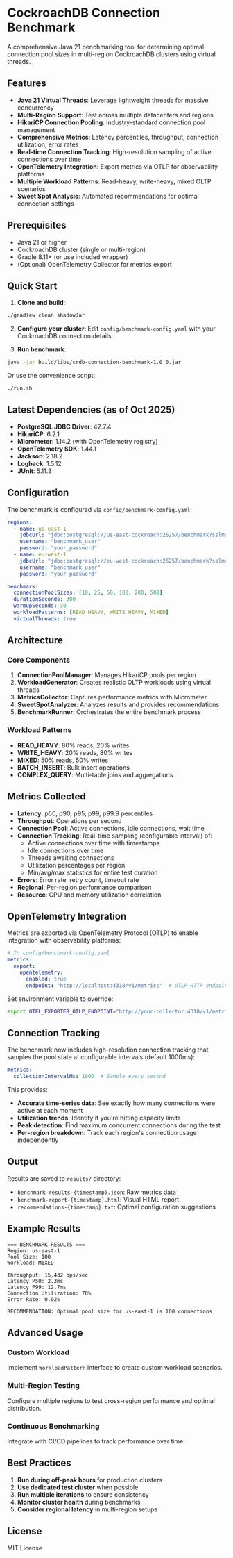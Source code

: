# CockroachDB Connection Benchmark

A comprehensive Java 21 benchmarking tool for determining optimal connection pool sizes in multi-region CockroachDB clusters using virtual threads.

## Features

- **Java 21 Virtual Threads**: Leverage lightweight threads for massive concurrency
- **Multi-Region Support**: Test across multiple datacenters and regions
- **HikariCP Connection Pooling**: Industry-standard connection pool management
- **Comprehensive Metrics**: Latency percentiles, throughput, connection utilization, error rates
- **Real-time Connection Tracking**: High-resolution sampling of active connections over time
- **OpenTelemetry Integration**: Export metrics via OTLP for observability platforms
- **Multiple Workload Patterns**: Read-heavy, write-heavy, mixed OLTP scenarios
- **Sweet Spot Analysis**: Automated recommendations for optimal connection settings

## Prerequisites

- Java 21 or higher
- CockroachDB cluster (single or multi-region)
- Gradle 8.11+ (or use included wrapper)
- (Optional) OpenTelemetry Collector for metrics export

## Quick Start

1. **Clone and build**:
```bash
./gradlew clean shadowJar
```

2. **Configure your cluster**:
Edit `config/benchmark-config.yaml` with your CockroachDB connection details.

3. **Run benchmark**:
```bash
java -jar build/libs/crdb-connection-benchmark-1.0.0.jar
```

Or use the convenience script:
```bash
./run.sh
```

## Latest Dependencies (as of Oct 2025)

- **PostgreSQL JDBC Driver**: 42.7.4
- **HikariCP**: 6.2.1
- **Micrometer**: 1.14.2 (with OpenTelemetry registry)
- **OpenTelemetry SDK**: 1.44.1
- **Jackson**: 2.18.2
- **Logback**: 1.5.12
- **JUnit**: 5.11.3

## Configuration

The benchmark is configured via `config/benchmark-config.yaml`:

```yaml
regions:
  - name: us-east-1
    jdbcUrl: "jdbc:postgresql://us-east-cockroach:26257/benchmark?sslmode=require"
    username: "benchmark_user"
    password: "your_password"
  - name: eu-west-1
    jdbcUrl: "jdbc:postgresql://eu-west-cockroach:26257/benchmark?sslmode=require"
    username: "benchmark_user"
    password: "your_password"

benchmark:
  connectionPoolSizes: [10, 25, 50, 100, 200, 500]
  durationSeconds: 300
  warmupSeconds: 30
  workloadPatterns: [READ_HEAVY, WRITE_HEAVY, MIXED]
  virtualThreads: true
```

## Architecture

### Core Components

1. **ConnectionPoolManager**: Manages HikariCP pools per region
2. **WorkloadGenerator**: Creates realistic OLTP workloads using virtual threads
3. **MetricsCollector**: Captures performance metrics with Micrometer
4. **SweetSpotAnalyzer**: Analyzes results and provides recommendations
5. **BenchmarkRunner**: Orchestrates the entire benchmark process

### Workload Patterns

- **READ_HEAVY**: 80% reads, 20% writes
- **WRITE_HEAVY**: 20% reads, 80% writes
- **MIXED**: 50% reads, 50% writes
- **BATCH_INSERT**: Bulk insert operations
- **COMPLEX_QUERY**: Multi-table joins and aggregations

## Metrics Collected

- **Latency**: p50, p90, p95, p99, p99.9 percentiles
- **Throughput**: Operations per second
- **Connection Pool**: Active connections, idle connections, wait time
- **Connection Tracking**: Real-time sampling (configurable interval) of:
  - Active connections over time with timestamps
  - Idle connections over time
  - Threads awaiting connections
  - Utilization percentages per region
  - Min/avg/max statistics for entire test duration
- **Errors**: Error rate, retry count, timeout rate
- **Regional**: Per-region performance comparison
- **Resource**: CPU and memory utilization correlation

## OpenTelemetry Integration

Metrics are exported via OpenTelemetry Protocol (OTLP) to enable integration with observability platforms:

```yaml
# In config/benchmark-config.yaml
metrics:
  export:
    opentelemetry:
      enabled: true
      endpoint: "http://localhost:4318/v1/metrics"  # OTLP HTTP endpoint
```

Set environment variable to override:
```bash
export OTEL_EXPORTER_OTLP_ENDPOINT="http://your-collector:4318/v1/metrics"
```

## Connection Tracking

The benchmark now includes high-resolution connection tracking that samples the pool state at configurable intervals (default 1000ms):

```yaml
metrics:
  collectionIntervalMs: 1000  # Sample every second
```

This provides:
- **Accurate time-series data**: See exactly how many connections were active at each moment
- **Utilization trends**: Identify if you're hitting capacity limits
- **Peak detection**: Find maximum concurrent connections during the test
- **Per-region breakdown**: Track each region's connection usage independently

## Output

Results are saved to `results/` directory:
- `benchmark-results-{timestamp}.json`: Raw metrics data
- `benchmark-report-{timestamp}.html`: Visual HTML report
- `recommendations-{timestamp}.txt`: Optimal configuration suggestions

## Example Results

```
=== BENCHMARK RESULTS ===
Region: us-east-1
Pool Size: 100
Workload: MIXED

Throughput: 15,432 ops/sec
Latency P50: 2.3ms
Latency P99: 12.7ms
Connection Utilization: 78%
Error Rate: 0.02%

RECOMMENDATION: Optimal pool size for us-east-1 is 100 connections
```

## Advanced Usage

### Custom Workload

Implement `WorkloadPattern` interface to create custom workload scenarios.

### Multi-Region Testing

Configure multiple regions to test cross-region performance and optimal distribution.

### Continuous Benchmarking

Integrate with CI/CD pipelines to track performance over time.

## Best Practices

1. **Run during off-peak hours** for production clusters
2. **Use dedicated test cluster** when possible
3. **Run multiple iterations** to ensure consistency
4. **Monitor cluster health** during benchmarks
5. **Consider regional latency** in multi-region setups

## License

MIT License

